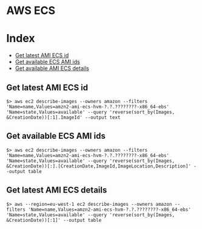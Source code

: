 # AWS ECS

# Index
- [Get latest AMI ECS id](#get-latest-ami-ecs-id)
- [Get available ECS AMI ids](#get-available-ecs-ami-ids)
- [Get available AMI ECS details](#get-latest-ami-ecs-details)

## Get latest AMI ECS id
```
$> aws ec2 describe-images --owners amazon --filters 'Name=name,Values=amzn2-ami-ecs-hvm-?.?.????????-x86_64-ebs' 'Name=state,Values=available' --query 'reverse(sort_by(Images, &CreationDate))[:1].ImageId' --output text
```

## Get available ECS AMI ids
```
$> aws ec2 describe-images --owners amazon --filters 'Name=name,Values=amzn2-ami-ecs-hvm-?.?.????????-x86_64-ebs' 'Name=state,Values=available' --query 'reverse(sort_by(Images, &CreationDate))[:].[CreationDate,ImageId,ImageLocation,Description]' --output table
```

## Get latest AMI ECS details
```
$> aws --region=eu-west-1 ec2 describe-images --owners amazon --filters 'Name=name,Values=amzn2-ami-ecs-hvm-?.?.????????-x86_64-ebs' 'Name=state,Values=available' --query 'reverse(sort_by(Images, &CreationDate))[:1]' --output table
```
